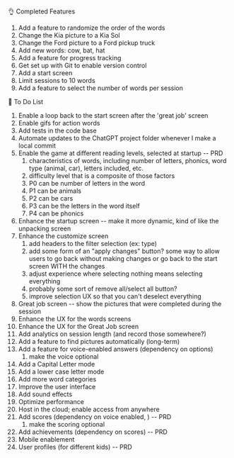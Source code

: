 

👌 Completed Features
1. Add a feature to randomize the order of the words
2. Change the Kia picture to a Kia Sol
3. Change the Ford picture to a Ford pickup truck
4. Add new words: cow, bat, hat
5. Add a feature for progress tracking
6. Get set up with Git to enable version control
7. Add a start screen
8. Limit sessions to 10 words
9. Add a feature to select the number of words per session

📌 To Do List
1. Enable a loop back to the start screen after the 'great job' screen
2. Enable gifs for action words
3. Add tests in the code base
4. Automate updates to the ChatGPT project folder whenever I make a local commit
5. Enable the game at different reading levels, selected at startup -- PRD
	1. characteristics of words, including number of letters, phonics, word type (animal, car), letters included, etc.
	2. difficulty level that is a composite of those factors
	3. P0 can be number of letters in the word
	4. P1 can be animals
	5. P2 can be cars
	6. P3 can be the letters in the word itself
	7. P4 can be phonics
6. Enhance the startup screen -- make it more dynamic, kind of like the unpacking screen
7. Enhance the customize screen
	1. add headers to the filter selection (ex: type)
	2. add some form of an "apply changes" button? some way to allow users to go back without making changes or go back to the start screen WITH the changes
	3. adjust experience where selecting nothing means selecting everything
	4. probably some sort of remove all/select all button?
	5. improve selection UX so that you can't deselect everything
8. Great job screen -- show the pictures that were completed during the session
9. Enhance the UX for the words screens
10. Enhance the UX for the Great Job screen
11. Add analytics on session length (and record those somewhere?)
12. Add a feature to find pictures automatically (long-term)
13. Add a feature for voice-enabled answers (dependency on options)
	1. make the voice optional
14. Add a Capital Letter mode
15. Add a lower case letter mode
16. Add more word categories
17. Improve the user interface
18. Add sound effects
19. Optimize performance
20. Host in the cloud; enable access from anywhere
21. Add scores (dependency on voice enabled, ) -- PRD
	1. make the scoring optional
22. Add achievements (dependency on scores) -- PRD
23. Mobile enablement
24. User profiles (for different kids) -- PRD